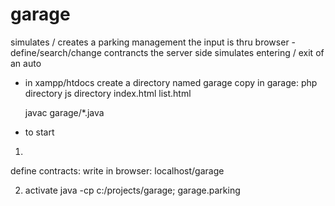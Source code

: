 # garage
simulates / creates a parking management
the input is thru browser - define/search/change contrancts
the server side simulates entering / exit of an auto
- in xampp/htdocs 
   create a directory named garage
   copy in garage:
      php directory 
      js directory 
      index.html
      list.html
      
  javac garage/*.java
      
- to start

 1.
 define contracts:
   write in browser:
     localhost/garage  
     
 2. activate
   java -cp c:/projects/garage; garage.parking

